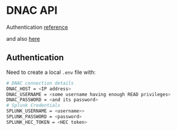 # DNAC API

Authentication [reference](https://community.cisco.com/t5/networking-blogs/authenticating-rest-api-calls-to-dnac-getting-started/ba-p/3658058)

and also [here](https://developer.cisco.com/docs/dna-center/authentication-api/)

## Authentication

Need to create a local `.env` file with:

```bash
# DNAC connection details
DNAC_HOST = <IP address>
DNAC_USERNAME = <some username having enough READ privileges>
DNAC_PASSWORD = <and its password>
# Splunk Credentials
SPLUNK_USERNAME = <username>>
SPLUNK_PASSWORD = <password>
SPLUNK_HEC_TOKEN = <HEC token>
````
